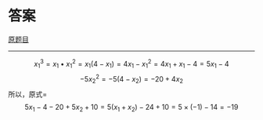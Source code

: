# 答案
[原题目](http://m.txdylyh.ml/questions/2017-8-6-1)<br>

---
$${x}_{1}{}^{3}{=}{x}_{1} {\bullet}{x}_{1}{}^{2}{=}{x}_{1}\left({{4} {-}{x}_{1}}\right){=}{4}{x}_{1}{-}{x}_{1}{}^{2}{=}{4}{x}_{1}{+}{x}_{1}{-}{4}{=}{5}{x}_{1}{-}{4}$$
$${-}{5}{x}_{2}{}^{2}{=}{-}{5}{(}{4}{-}{x}_{2}{)}{=}{-}{20} {+}{4}{x}_{2}$$
所以，原式=$${5}{x}_{1}{-}{4}{-}{20}{+}{5}{x}_{2}{+}{10}{=}{5}{(}{x}_{1}{+}{x}_{2}{)}{-}{24}{+}{10}{=}{5}{\times}{(}{-}{1}{)}{-}{14}{=}{-}{19}$$
